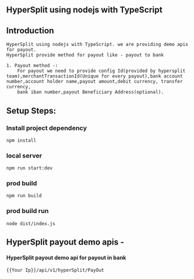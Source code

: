 ## HyperSplit using nodejs with TypeScript

## Introduction
    HyperSplit using nodejs with TypeScript. we are providing demo apis for payout.
    HyperSplit provide method for payout like - payout to bank

    1. Payout method -:
        For payout we need to provide config Id(provided by hypersplit team),merchantTransactionId(Unique for every payout),bank account number,account holder name,payout amount,debit currency, transfer currency,
        bank iban number,payout Beneficiary Address(optional).


## Setup Steps:
### Install project dependency
`npm install`
### local server
`npm run start:dev`
### prod build
`npm run build`
### prod build run
`node dist/index.js`

## HyperSplit payout demo apis - 
  #### HyperSplit payout demo api for payout in bank
  `{{Your Ip}}/api/v1/hyperSplit/PayOut`
